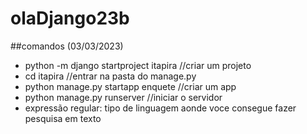 # olaDjango23b

##comandos (03/03/2023)
- python -m django startproject itapira //criar um projeto
- cd itapira //entrar na pasta  do manage.py
- python manage.py startapp enquete //criar um app
- python manage.py runserver //iniciar o servidor
- expressão regular: tipo de linguagem aonde 
  voce consegue fazer pesquisa em texto